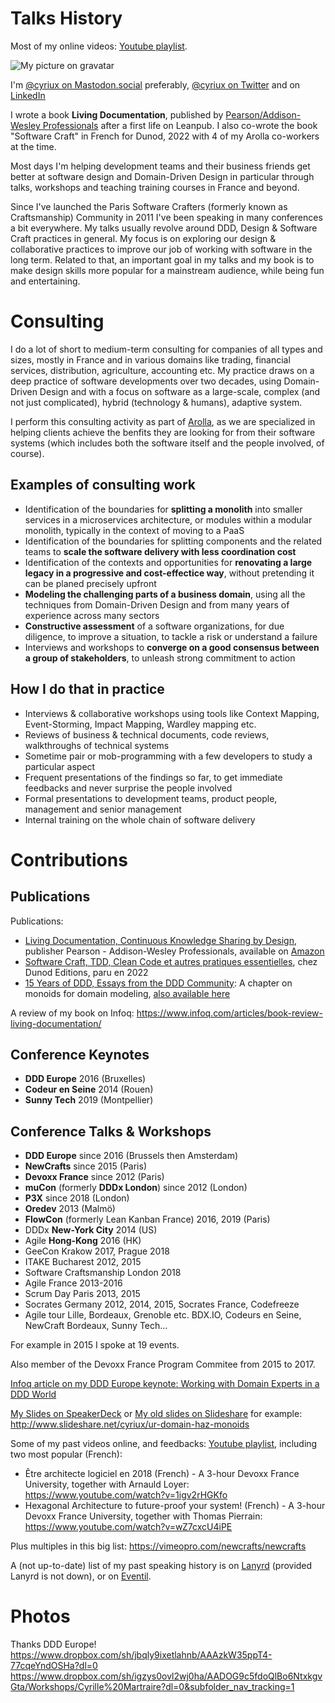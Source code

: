 # Talks History

Most of my online videos: [Youtube playlist](https://www.youtube.com/playlist?list=PLEQ0rkTkaNSPPUC1kDPhdgN9XY-56g_5g).

![My picture on gravatar](http://www.gravatar.com/avatar/51dec3feb906404b8564a3c31d1050f3)

I'm [@cyriux on Mastodon.social](https://mastodon.social/@cyriux) preferably, [@cyriux on Twitter](https://twitter.com/cyriux) and on [LinkedIn](https://www.linkedin.com/in/martraire)

I wrote a book **Living Documentation**, published by [Pearson/Addison-Wesley Professionals](http://www.informit.com/livingdoc) after a first life on Leanpub. I also co-wrote the book "Software Craft" in French for Dunod, 2022 with 4 of my Arolla co-workers at the time.

Most days I'm helping development teams and their business friends get better at software design and Domain-Driven Design in particular through talks, workshops and teaching training courses in France and beyond.

Since I've launched the Paris Software Crafters (formerly known as Craftsmanship) Community in 2011 I've been speaking in many conferences a bit everywhere. My talks usually revolve around DDD, Design & Software Craft practices in general. My focus is on exploring our design & collaborative practices to improve our job of working with software in the long term. Related to that, an important goal in my talks and my book is to make design skills more popular for a mainstream audience, while being fun and entertaining.

# Consulting

I do a lot of short to medium-term consulting for companies of all types and sizes, mostly in France and in various domains like trading, financial services, distribution, agriculture, accounting etc. My practice draws on a deep practice of software developments over two decades, using Domain-Driven Design and with a focus on software as a large-scale, complex (and not just complicated), hybrid (technology & humans), adaptive system.

I perform this consulting activity as part of [Arolla](https://www.arolla.fr), as we are specialized in helping clients achieve the benfits they are looking for from their software systems (which includes both the software itself and the people involved, of course).

## Examples of consulting work

- Identification of the boundaries for **splitting a monolith** into smaller services in a microservices architecture, or modules within a modular monolith, typically in the context of moving to a PaaS
- Identification of  the boundaries for splitting components and the related teams to **scale the software delivery with less coordination cost**
- Identification of the contexts and opportunities for **renovating a large legacy in a progressive and cost-effectice way**, without pretending it can be planed precisely upfront
- **Modeling the challenging parts of a business domain**, using all the techniques from Domain-Driven Design and from many years of experience across many sectors 
- **Constructive assessment** of a software organizations, for due diligence, to improve a situation, to tackle a risk or understand a failure 
- Interviews and workshops to **converge on a good consensus between a group of stakeholders**, to unleash strong commitment to action

## How I do that in practice

- Interviews & collaborative workshops using tools like Context Mapping, Event-Storming, Impact Mapping, Wardley mapping etc.
- Reviews of business & technical documents, code reviews, walkthroughs of technical systems
- Sometime pair or mob-programming with a few developers to study a particular aspect
- Frequent presentations of the findings so far, to get immediate feedbacks and never surprise the people involved
- Formal presentations to development teams, product people, management and senior management
- Internal training on the whole chain of software delivery

# Contributions

## Publications

Publications: 
- [Living Documentation, Continuous Knowledge Sharing by Design](http://www.informit.com/livingdoc), publisher Pearson - Addison-Wesley Professionals, available on [Amazon](https://www.amazon.com/dp/0134689321)
- [Software Craft, TDD, Clean Code et autres pratiques essentielles](https://www.leslibraires.fr/livre/20119701-software-craft-tdd-clean-code-et-autres-prati--houssam-fakih-cyrille-martraire-arnaud-thiefa--dunod), chez Dunod Editions, paru en 2022
- [15 Years of DDD, Essays from the DDD Community](https://leanpub.com/ddd_first_15_years): A chapter on monoids for domain modeling, [also available here](https://www.arolla.fr/blog/wp-content/uploads/2018/10/DomainModelingwithMonoids.pdf)

A review of my book on Infoq: https://www.infoq.com/articles/book-review-living-documentation/

## Conference Keynotes

- **DDD Europe** 2016 (Bruxelles)
- **Codeur en Seine** 2014 (Rouen)
- **Sunny Tech** 2019 (Montpellier)

## Conference Talks & Workshops

- **DDD Europe** since 2016 (Brussels then Amsterdam)
- **NewCrafts** since 2015 (Paris)
- **Devoxx France** since 2012 (Paris)
- **muCon** (formerly **DDDx London**) since 2012 (London)
- **P3X** since 2018 (London) 
- **Oredev** 2013 (Malmö)
- **FlowCon** (formerly Lean Kanban France) 2016, 2019 (Paris)
- DDDx **New-York City** 2014 (US)
- Agile **Hong-Kong** 2016 (HK)
- GeeCon Krakow 2017, Prague 2018
- ITAKE Bucharest 2012, 2015
- Software Craftsmanship London 2018
- Agile France 2013-2016
- Scrum Day Paris 2013, 2015
- Socrates Germany 2012, 2014, 2015, Socrates France, Codefreeze
- Agile tour Lille, Bordeaux, Grenoble etc. BDX.IO, Codeurs en Seine, NewCraft Bordeaux, Sunny Tech...

For example in 2015 I spoke at 19 events.

Also member of the Devoxx France Program Commitee from 2015 to 2017.

[Infoq article on my DDD Europe keynote: Working with Domain Experts in a DDD World](https://www.infoq.com/news/2016/05/domain-experts-ddd)

[My Slides on SpeakerDeck](https://speakerdeck.com/cyriux)
or [My old slides on Slideshare](http://www.slideshare.net/cyriux) for example: http://www.slideshare.net/cyriux/ur-domain-haz-monoids
 
Some of my past videos online, and feedbacks: [Youtube playlist](https://www.youtube.com/playlist?list=PLEQ0rkTkaNSPPUC1kDPhdgN9XY-56g_5g), including two most popular (French): 

- Être architecte logiciel en 2018 (French) - A 3-hour Devoxx France University, together with Arnauld Loyer: https://www.youtube.com/watch?v=1igv2rHGKfo
- Hexagonal Architecture to future-proof your system! (French) - A 3-hour Devoxx France University, together with Thomas Pierrain: https://www.youtube.com/watch?v=wZ7cxcU4iPE

Plus multiples in this big list: https://vimeopro.com/newcrafts/newcrafts 

A (not up-to-date) list of my past speaking history is on [Lanyrd](http://lanyrd.com/profile/cyriux) (provided Lanyrd is not down), or on [Eventil](https://eventil.com/users/cyriux).

# Photos

Thanks DDD Europe!
https://www.dropbox.com/sh/jbqly9ixetlahnb/AAAzkW35ppT4-77cqeYndOSHa?dl=0
https://www.dropbox.com/sh/igzys0ovl2wj0ha/AADOG9c5fdoQlBo6NtxkgvGta/Workshops/Cyrille%20Martraire?dl=0&subfolder_nav_tracking=1


